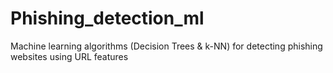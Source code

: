 # Phishing_detection_ml
Machine learning algorithms (Decision Trees &amp; k-NN) for detecting phishing websites using URL features
